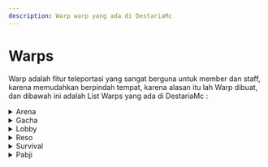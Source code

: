 ```yaml
---
description: Warp warp yang ada di DestariaMc
---
```


# Warps

Warp adalah fitur teleportasi yang sangat berguna untuk member dan staff, karena memudahkan berpindah tempat, karena alasan itu lah Warp dibuat, dan dibawah ini adalah List Warps yang ada di DestariaMc :

<details>

<summary>Arena</summary>

Seperti namanya, Warp Arena adalah sebuah tempat dimana kamu bisa pvp menggunakan kits yang disediakan oleh staff, Arena terletak di Flatroom jadi Inventory yang ada di survival dan arena berbeda <mark style="color:blue;">**\[/warp arena]**</mark>

![](../../.gitbook/assets/2023-01-31\_16.27.36.png)

</details>

<details>

<summary>Gacha</summary>

Seperti namanya, Warp gacha adalah tempat di spawn/lobby yang bisa digunakan untuk gacha key, entah Vote key atau key key lainnya <mark style="color:blue;">**\[/warp gacha]**</mark>

<mark style="color:blue;">**/**</mark>

</details>

<details>

<summary>Lobby</summary>

Seperti namanya, Warp lobby adalah warp untuk pergi ke lobby <mark style="color:purple;">(diluar kapal)</mark><mark style="color:blue;">**\[/warp lobby]**</mark>

</details>

<details>

<summary>Reso</summary>

Warp Reso atau Resource World adalah warp yang bertujuan ke Resource World, untuk informasi tentang World sudah dijelaskan di Main Page <mark style="color:blue;">**\[/warp reso]**</mark>

</details>

<details>

<summary>Survival</summary>

Warp survival sama halnya dengan warp reso, warp yang bertujuan untuk pindah ke world yang ada di namanya, warp survival cocok untuk dibuat base, untuk informasi tentang World sudah dijelaskan di Main Page <mark style="color:blue;">**\[/warp survival]**</mark>

</details>

<details>

<summary>Pabji</summary>

Warp Pabji adalah Tempat yang ada di Flatroom seperi Arena, namun bedanya adalah Warp pabji pvp menggunakan senjata. <mark style="color:blue;">**\[/warp pabji]**</mark>

![](../../.gitbook/assets/2023-01-31\_16.25.21.png)

</details>

